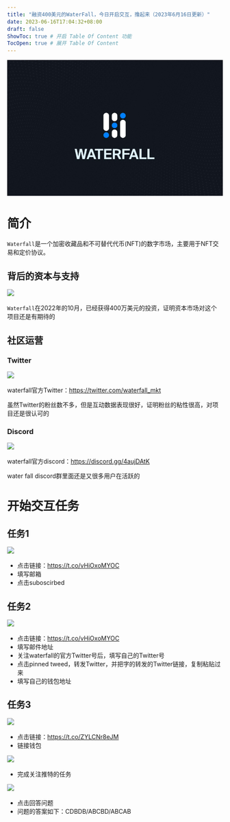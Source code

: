 ```yaml
---
title: "融资400美元的WaterFall，今日开启交互，撸起来（2023年6月16日更新）"
date: 2023-06-16T17:04:32+08:00
draft: false
ShowToc: true # 开启 Table Of Content 功能
TocOpen: true # 展开 Table Of Content
---
```


![](https://raw.githubusercontent.com/Logic-web3/airdrop/main/content/post/images/waterfall%20AirDrop.png)

# 简介

```Waterfall```是一个加密收藏品和不可替代代币(NFT)的数字市场，主要用于NFT交易和定价协议。

## 背后的资本与支持

![](https://raw.githubusercontent.com/Logic-web3/airdrop/main/content/post/images/waterfall%20AirDrop%202.png)

```Waterfall```在2022年的10月，已经获得400万美元的投资，证明资本市场对这个项目还是有期待的

## 社区运营

### Twitter

![](https://raw.githubusercontent.com/Logic-web3/airdrop/main/content/post/images/waterfall%20Twitter%20.png)

waterfall官方Twitter：https://twitter.com/waterfall_mkt

虽然Twitter的粉丝数不多，但是互动数据表现很好，证明粉丝的粘性很高，对项目还是很认可的

### Discord

![](https://raw.githubusercontent.com/Logic-web3/airdrop/main/content/post/images/waterfall%20discord.png)

waterfall官方discord：https://discord.gg/4aujDAtK

water fall discord群里面还是又很多用户在活跃的

# 开始交互任务

## 任务1

![](https://raw.githubusercontent.com/Logic-web3/airdrop/main/content/post/images/waterfall%20AirDrop%203.png)

- 点击链接：https://t.co/vHiOxoMYOC
- 填写邮箱
- 点击suboscirbed

## 任务2

![](https://raw.githubusercontent.com/Logic-web3/airdrop/main/content/post/images/waterfall%20AirDrop%204.png)

- 点击链接：https://t.co/vHiOxoMYOC
- 填写邮件地址
- 关注waterfall的官方Twitter号后，填写自己的Twitter号
- 点击pinned tweed，转发Twitter，并把字的转发的Twitter链接，复制粘贴过来
- 填写自己的钱包地址

## 任务3

![](https://raw.githubusercontent.com/Logic-web3/airdrop/main/content/post/images/waterfall%20AirDrop%205.png)

- 点击链接：https://t.co/ZYLCNr8eJM
- 链接钱包

![](https://raw.githubusercontent.com/Logic-web3/airdrop/main/content/post/images/Twitter%20AirDrop%206.png)

- 完成关注推特的任务

![](https://raw.githubusercontent.com/Logic-web3/airdrop/main/content/post/images/waterfall%20AirDrop%206.png)

- 点击回答问题
- 问题的答案如下：CDBDB/ABCBD/ABCAB